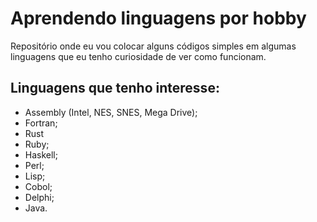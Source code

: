 # Aprendendo linguagens por hobby

Repositório onde eu vou colocar alguns códigos simples em algumas linguagens que eu tenho curiosidade de ver como funcionam. <br>

## Linguagens que tenho interesse:
* Assembly (Intel, NES, SNES, Mega Drive);
* Fortran;
* Rust
* Ruby;
* Haskell;
* Perl;
* Lisp;
* Cobol;
* Delphi;
* Java.
